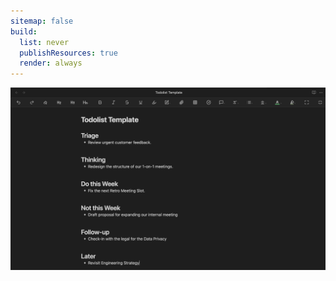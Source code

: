 ```yaml
---
sitemap: false
build:
  list: never
  publishResources: true
  render: always
---
```


![](preview.png)
